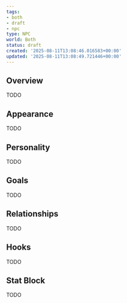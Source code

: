 ```yaml
---
tags:
- both
- draft
- npc
type: NPC
world: Both
status: draft
created: '2025-08-11T13:08:46.016583+00:00'
updated: '2025-08-11T13:08:49.721446+00:00'
---
```



## Overview

TODO
## Appearance

TODO
## Personality

TODO
## Goals

TODO
## Relationships

TODO
## Hooks

TODO
## Stat Block

TODO

